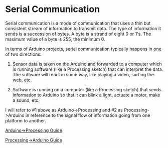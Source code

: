 # Serial Communication

Serial communication is a mode of communication that uses a thin but consistent stream of information to transmit data. The type of information it sends is a succession of bytes. A byte is a strand of eight 0 or 1's. The maximum value of a byte is 255, the minimum 0.

In terms of Arduino projects, serial communication typically happens in one of two directions:

1. Sensor data is taken on the Arduino and forwarded to a computer which is running software (like a Processing sketch) that can interpret the data. The software will react in some way, like playing a video, surfing the web, etc.

2. Software is running on a computer (like a Processing sketch) that sends information to Arduino so that it can blink a light, actuate a motor, make a sound, etc.

I will refer to #1 above as Arduino->Processing and #2 as Processing->Arduino in reference to the signal flow of information going from one platform to another.

[Arduino->Processing Guide](arduino2processing/)

[Processing->Arduino Guide](processing2arduino/)

